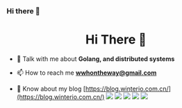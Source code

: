 ### Hi there 👋

<!--
**winterfx/winterfx** is a ✨ _special_ ✨ repository because its `README.md` (this file) appears on your GitHub profile.

Here are some ideas to get you started:

- 🔭 I’m currently working on ...
- 🌱 I’m currently learning ...
- 👯 I’m looking to collaborate on ...
- 🤔 I’m looking for help with ...
- 💬 Ask me about ...
- 📫 How to reach me: ...
- 😄 Pronouns: ...
- ⚡ Fun fact: ...
-->
<h1 align="center">Hi There 👋</h1>

- 💬 Talk with me about **Golang, and distributed systems**

- 📫 How to reach me **wwhontheway@gmail.com**

- 📄 Know about my blog [https://blog.winterio.com.cn/](https://blog.winterio.com.cn/)
![](https://github-profile-summary-cards.vercel.app/api/cards/profile-details?username=winterfx&theme=solarized_dark)
![](https://raw.githubusercontent.com/winterfx/winterfx/master/profile-summary-card-output/solarized/1-repos-per-language.svg)
![](https://raw.githubusercontent.com/winterfx/winterfx/master/profile-summary-card-output/solarized/2-most-commit-language.svg)
![](https://raw.githubusercontent.com/winterfx/winterfx/master/profile-summary-card-output/solarized/3-stats.svg)
![](https://raw.githubusercontent.com/winterfx/winterfx/master/profile-summary-card-output/solarized/4-productive-time.svg)
